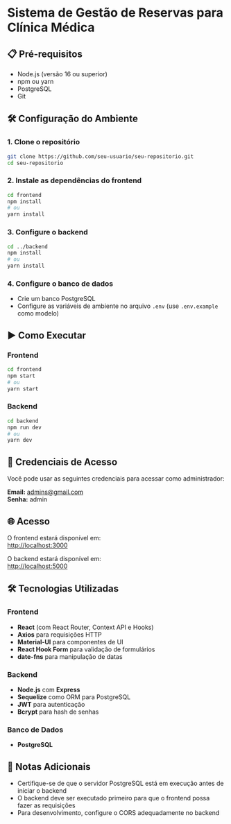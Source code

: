 # Sistema de Gestão de Reservas para Clínica Médica

## 📋 Pré-requisitos

- Node.js (versão 16 ou superior)
- npm ou yarn
- PostgreSQL
- Git

## 🛠️ Configuração do Ambiente

### 1. Clone o repositório
```bash
git clone https://github.com/seu-usuario/seu-repositorio.git
cd seu-repositorio
```

### 2. Instale as dependências do frontend
```bash
cd frontend
npm install
# ou
yarn install
```

### 3. Configure o backend
```bash
cd ../backend
npm install
# ou
yarn install
```

### 4. Configure o banco de dados
- Crie um banco PostgreSQL
- Configure as variáveis de ambiente no arquivo `.env` (use `.env.example` como modelo)

## ▶️ Como Executar

### Frontend
```bash
cd frontend
npm start
# ou
yarn start
```

### Backend
```bash
cd backend
npm run dev
# ou
yarn dev
```

## 🔐 Credenciais de Acesso

Você pode usar as seguintes credenciais para acessar como administrador:

**Email:** admins@gmail.com  
**Senha:** admin

## 🌐 Acesso

O frontend estará disponível em:  
[http://localhost:3000](http://localhost:3000)

O backend estará disponível em:  
[http://localhost:5000](http://localhost:5000)

## 🛠️ Tecnologias Utilizadas

### Frontend
- **React** (com React Router, Context API e Hooks)
- **Axios** para requisições HTTP
- **Material-UI** para componentes de UI
- **React Hook Form** para validação de formulários
- **date-fns** para manipulação de datas

### Backend
- **Node.js** com **Express**
- **Sequelize** como ORM para PostgreSQL
- **JWT** para autenticação
- **Bcrypt** para hash de senhas

### Banco de Dados
- **PostgreSQL**

## 📝 Notas Adicionais

- Certifique-se de que o servidor PostgreSQL está em execução antes de iniciar o backend
- O backend deve ser executado primeiro para que o frontend possa fazer as requisições
- Para desenvolvimento, configure o CORS adequadamente no backend